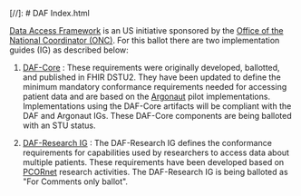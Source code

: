 [//]: # DAF Index.html

[Data Access Framework] is an US initiative sponsored by the  [Office of the National Coordinator (ONC)].  For this ballot there are two implementation guides (IG) as described below:

1. [DAF-Core] : These requirements were originally developed, ballotted, and published in FHIR DSTU2.  They have been updated to define the minimum mandatory conformance requirements needed for accessing patient data and are based on the [Argonaut] pilot implementations.  Implementations using the DAF-Core artifacts will be compliant with the DAF and Argonaut IGs. These DAF-Core components are being balloted with an STU status.

   
1. [DAF-Research IG] : The DAF-Research IG defines the conformance requirements for capabilities used by researchers to access data about multiple patients. These requirements have been developed based on [PCORnet] research activities.  The DAF-Research IG is being balloted as "For Comments only ballot".





[DAF-Core]: daf-core.html
[DAF-Research IG]: daf-research.html
[Office of the National Coordinator (ONC)]: http://www.healthit.gov/newsroom/about-onc 
[Data Access Framework]: http://wiki.siframework.org/Data+Access+Framework+Homepage
[PCORnet]: http://www.pcornet.org/
[Argonaut]: http://argonautwiki.hl7.org/index.php?title=Main_Page